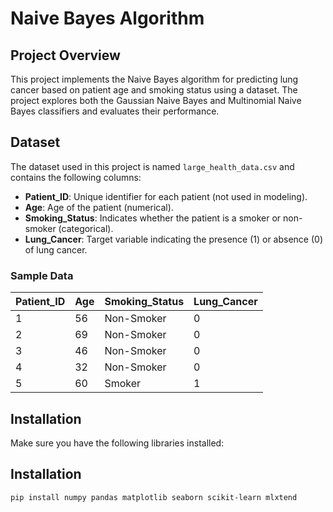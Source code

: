 # Naive Bayes Algorithm

## Project Overview
This project implements the Naive Bayes algorithm for predicting lung cancer based on patient age and smoking status using a dataset. The project explores both the Gaussian Naive Bayes and Multinomial Naive Bayes classifiers and evaluates their performance.

## Dataset
The dataset used in this project is named `large_health_data.csv` and contains the following columns:

- **Patient_ID**: Unique identifier for each patient (not used in modeling).
- **Age**: Age of the patient (numerical).
- **Smoking_Status**: Indicates whether the patient is a smoker or non-smoker (categorical).
- **Lung_Cancer**: Target variable indicating the presence (1) or absence (0) of lung cancer.

### Sample Data
| Patient_ID | Age | Smoking_Status | Lung_Cancer |
|------------|-----|----------------|-------------|
| 1          | 56  | Non-Smoker     | 0           |
| 2          | 69  | Non-Smoker     | 0           |
| 3          | 46  | Non-Smoker     | 0           |
| 4          | 32  | Non-Smoker     | 0           |
| 5          | 60  | Smoker         | 1           |

## Installation
Make sure you have the following libraries installed:
## Installation


```bash
pip install numpy pandas matplotlib seaborn scikit-learn mlxtend
